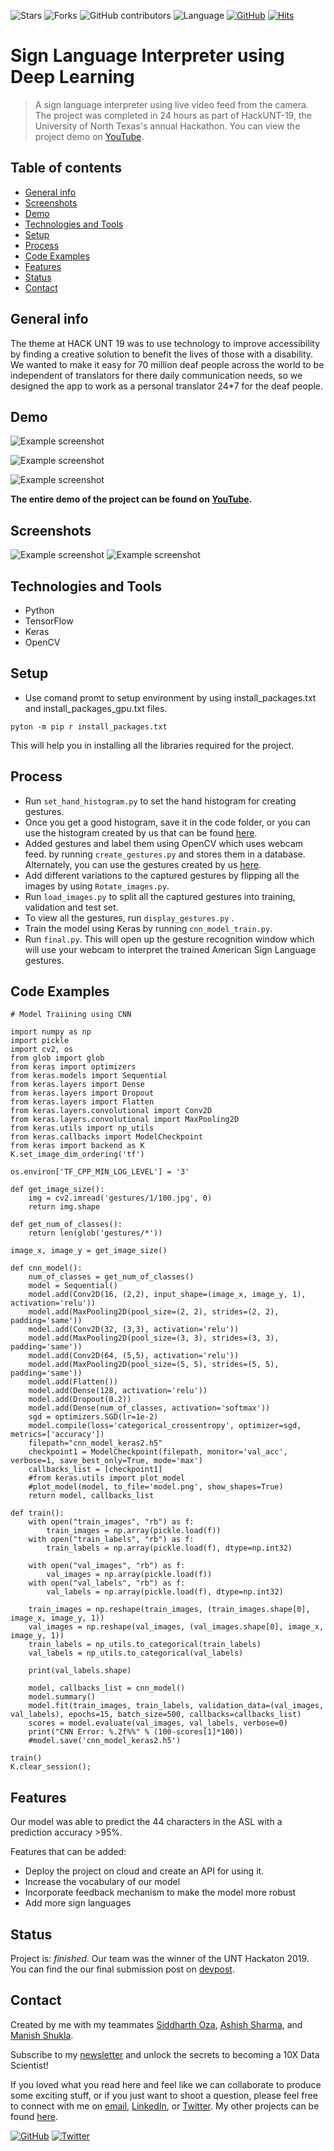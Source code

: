 ![Stars](https://img.shields.io/github/stars/harshbg/Sign-Language-Interpreter-using-Deep-Learning.svg?style=social)
![Forks](https://img.shields.io/github/forks/harshbg/Sign-Language-Interpreter-using-Deep-Learning.svg?style=social)
![GitHub contributors](https://img.shields.io/github/contributors/harshbg/Sign-Language-Interpreter-using-Deep-Learning.svg)
![Language](https://img.shields.io/github/languages/top/harshbg/Sign-Language-Interpreter-using-Deep-Learning.svg)
[![GitHub](https://img.shields.io/github/license/harshbg/Sign-Language-Interpreter-using-Deep-Learning.svg)](https://choosealicense.com/licenses/mit)
[![Hits](https://hits.seeyoufarm.com/api/count/incr/badge.svg?url=https%3A%2F%2Fgithub.com%2Fharshbg%2FSign-Language-Interpreter-using-Deep-Learning&count_bg=%2379C83D&title_bg=%23555555&icon=&icon_color=%23E7E7E7&title=hits&edge_flat=false)](https://hits.seeyoufarm.com)

# Sign Language Interpreter using Deep Learning

> A sign language interpreter using live video feed from the camera.
> The project was completed in 24 hours as part of HackUNT-19, the University of North Texas's annual Hackathon. You can view the project demo on [YouTube](https://link.harshgupta.com/acd72).

## Table of contents

- [General info](#general-info)
- [Screenshots](#screenshots)
- [Demo](#demo)
- [Technologies and Tools](#technologies-and-tools)
- [Setup](#setup)
- [Process](#process)
- [Code Examples](#code-examples)
- [Features](#features)
- [Status](#status)
- [Contact](#contact)

## General info

The theme at HACK UNT 19 was to use technology to improve accessibility by finding a creative solution to benefit the lives of those with a disability.
We wanted to make it easy for 70 million deaf people across the world to be independent of translators for there daily communication needs, so we designed the app to work as a personal translator 24\*7 for the deaf people.

## Demo

![Example screenshot](./img/demo4.gif)

![Example screenshot](./img/demo2.gif)

![Example screenshot](./img/demo3.gif)

**The entire demo of the project can be found on [YouTube](https://link.harshgupta.com/acd72).**

## Screenshots

![Example screenshot](./img/Capture1.PNG)
![Example screenshot](./img/Capture.PNG)

## Technologies and Tools

- Python
- TensorFlow
- Keras
- OpenCV

## Setup

- Use comand promt to setup environment by using install_packages.txt and install_packages_gpu.txt files.

`pyton -m pip r install_packages.txt`

This will help you in installing all the libraries required for the project.

## Process

- Run `set_hand_histogram.py` to set the hand histogram for creating gestures.
- Once you get a good histogram, save it in the code folder, or you can use the histogram created by us that can be found [here](https://github.com/harshbg/Sign-Language-Interpreter-using-Deep-Learning/blob/master/Code/hist).
- Added gestures and label them using OpenCV which uses webcam feed. by running `create_gestures.py` and stores them in a database. Alternately, you can use the gestures created by us [here](https://github.com/harshbg/Sign-Language-Interpreter-using-Deep-Learning/tree/master/Code).
- Add different variations to the captured gestures by flipping all the images by using `Rotate_images.py`.
- Run `load_images.py` to split all the captured gestures into training, validation and test set.
- To view all the gestures, run `display_gestures.py` .
- Train the model using Keras by running `cnn_model_train.py`.
- Run `final.py`. This will open up the gesture recognition window which will use your webcam to interpret the trained American Sign Language gestures.

## Code Examples

```
# Model Traiining using CNN

import numpy as np
import pickle
import cv2, os
from glob import glob
from keras import optimizers
from keras.models import Sequential
from keras.layers import Dense
from keras.layers import Dropout
from keras.layers import Flatten
from keras.layers.convolutional import Conv2D
from keras.layers.convolutional import MaxPooling2D
from keras.utils import np_utils
from keras.callbacks import ModelCheckpoint
from keras import backend as K
K.set_image_dim_ordering('tf')

os.environ['TF_CPP_MIN_LOG_LEVEL'] = '3'

def get_image_size():
	img = cv2.imread('gestures/1/100.jpg', 0)
	return img.shape

def get_num_of_classes():
	return len(glob('gestures/*'))

image_x, image_y = get_image_size()

def cnn_model():
	num_of_classes = get_num_of_classes()
	model = Sequential()
	model.add(Conv2D(16, (2,2), input_shape=(image_x, image_y, 1), activation='relu'))
	model.add(MaxPooling2D(pool_size=(2, 2), strides=(2, 2), padding='same'))
	model.add(Conv2D(32, (3,3), activation='relu'))
	model.add(MaxPooling2D(pool_size=(3, 3), strides=(3, 3), padding='same'))
	model.add(Conv2D(64, (5,5), activation='relu'))
	model.add(MaxPooling2D(pool_size=(5, 5), strides=(5, 5), padding='same'))
	model.add(Flatten())
	model.add(Dense(128, activation='relu'))
	model.add(Dropout(0.2))
	model.add(Dense(num_of_classes, activation='softmax'))
	sgd = optimizers.SGD(lr=1e-2)
	model.compile(loss='categorical_crossentropy', optimizer=sgd, metrics=['accuracy'])
	filepath="cnn_model_keras2.h5"
	checkpoint1 = ModelCheckpoint(filepath, monitor='val_acc', verbose=1, save_best_only=True, mode='max')
	callbacks_list = [checkpoint1]
	#from keras.utils import plot_model
	#plot_model(model, to_file='model.png', show_shapes=True)
	return model, callbacks_list

def train():
	with open("train_images", "rb") as f:
		train_images = np.array(pickle.load(f))
	with open("train_labels", "rb") as f:
		train_labels = np.array(pickle.load(f), dtype=np.int32)

	with open("val_images", "rb") as f:
		val_images = np.array(pickle.load(f))
	with open("val_labels", "rb") as f:
		val_labels = np.array(pickle.load(f), dtype=np.int32)

	train_images = np.reshape(train_images, (train_images.shape[0], image_x, image_y, 1))
	val_images = np.reshape(val_images, (val_images.shape[0], image_x, image_y, 1))
	train_labels = np_utils.to_categorical(train_labels)
	val_labels = np_utils.to_categorical(val_labels)

	print(val_labels.shape)

	model, callbacks_list = cnn_model()
	model.summary()
	model.fit(train_images, train_labels, validation_data=(val_images, val_labels), epochs=15, batch_size=500, callbacks=callbacks_list)
	scores = model.evaluate(val_images, val_labels, verbose=0)
	print("CNN Error: %.2f%%" % (100-scores[1]*100))
	#model.save('cnn_model_keras2.h5')

train()
K.clear_session();

```

## Features

Our model was able to predict the 44 characters in the ASL with a prediction accuracy >95%.

Features that can be added:

- Deploy the project on cloud and create an API for using it.
- Increase the vocabulary of our model
- Incorporate feedback mechanism to make the model more robust
- Add more sign languages

## Status

Project is: _finished_. Our team was the winner of the UNT Hackaton 2019. You can find the our final submission post on [devpost](https://rebrand.ly/754c5).

## Contact

Created by me with my teammates [Siddharth Oza](https://github.com/siddharthoza), [Ashish Sharma](https://github.com/ashish1993utd), and [Manish Shukla](https://github.com/Manishms18).

Subscribe to my [newsletter](https://upswing.substack.com/) and unlock the secrets to becoming a 10X Data Scientist!

If you loved what you read here and feel like we can collaborate to produce some exciting stuff, or if you
just want to shoot a question, please feel free to connect with me on <a href="hello@harshgupta.com" target="_blank">email</a>,
<a href="https://link.harshgupta.com/c9a5b" target="_blank">LinkedIn</a>, or
<a href="https://link.harshgupta.com/34c63" target="_blank">Twitter</a>.
My other projects can be found [here](https://link.harshgupta.com/85f2e).

[![GitHub](https://img.shields.io/github/followers/harshbg.svg?style=social)](https://link.harshgupta.com/e144a)
[![Twitter](https://img.shields.io/twitter/follow/harshbg.svg?style=social)](https://link.harshgupta.com/34c63)
